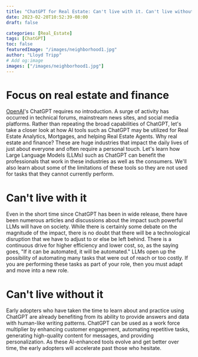 ```yaml
---
title: "ChatGPT for Real Estate: Can't live with it. Can't live without it."
date: 2023-02-20T10:52:39-08:00
draft: false

categories: [Real_Estate]
tags: [ChatGPT]
toc: false
featuredImage: "/images/neighborhood1.jpg"
author: "Lloyd Tripp"
# Add og:image 
images: ["/images/neighborhood1.jpg"]
---
```

# Focus on real estate and finance
[OpenAI](https://OpenAI.com/)'s ChatGPT requires no introduction. A surge of activity has occurred in technical forums, mainstream news sites, and social media platforms. Rather than repeating the broad capabilities of ChatGPT, let's take a closer look at how AI tools such as ChatGPT may be utilized for Real Estate Analytics, Mortgages, and helping Real Estate Agents. Why real estate and finance? These are huge industries that impact the daily lives of just about everyone and often require a personal touch. Let's learn how Large Language Models (LLMs) such as ChatGPT  can benefit the professionals that work in these industries as well as the consumers. We'll also learn about some of the limitations of these tools so they are not used for tasks that they cannot currently perform.  
# Can't live with it
Even in the short time since ChatGPT has been in wide release, there have been numerous articles and discussions about the impact such powerful LLMs will have on society. While there is certainly some debate on the magnitude of the impact, there is no doubt that there will be a technological disruption that we have to adjust to or else be left behind. There is a continuous drive for higher efficiency and lower cost, so, as the saying goes, "If it can be automated, it will be automated." LLMs open up the possibility of automating many tasks that were out of reach or too costly. If you are performing these tasks as part of your role, then you must adapt and move into a new role. 

# Can't live without it  
Early adopters who have taken the time to learn about and practice using ChatGPT are already benefiting from its ability to provide answers and data with human-like writing patterns. ChatGPT can be used as a work force multiplier by enhancing customer engagement, automating repetitive tasks, generating high-quality content for messages, and providing personalization. As these AI-enhanced tools evolve and get better over time, the early adopters will accelerate past those who hesitate.